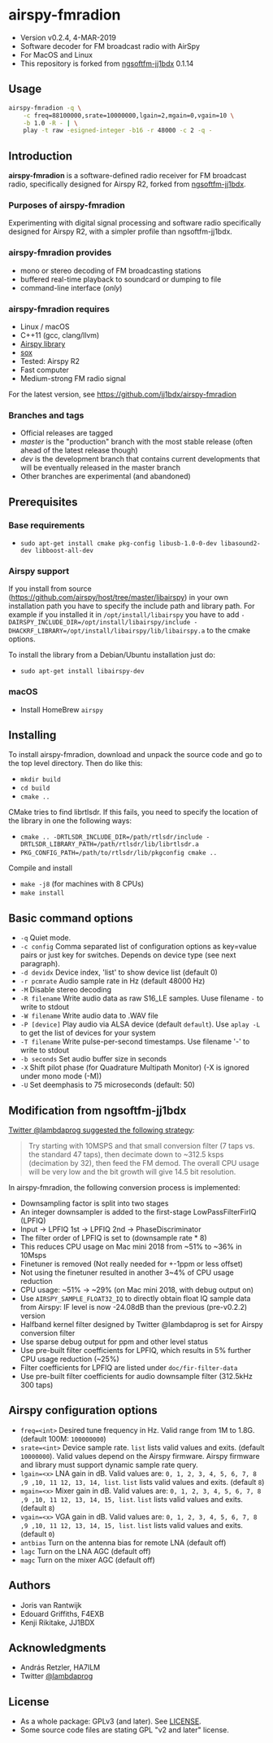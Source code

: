 # airspy-fmradion

* Version v0.2.4, 4-MAR-2019
* Software decoder for FM broadcast radio with AirSpy
* For MacOS and Linux
* This repository is forked from [ngsoftfm-jj1bdx](https://github.com/jj1bdx/ngsoftfm-jj1bdx) 0.1.14

## Usage

```sh
airspy-fmradion -q \
    -c freq=88100000,srate=10000000,lgain=2,mgain=0,vgain=10 \
    -b 1.0 -R - | \
    play -t raw -esigned-integer -b16 -r 48000 -c 2 -q -
```

## Introduction

**airspy-fmradion** is a software-defined radio receiver for FM broadcast radio, specifically designed for Airspy R2, forked from [ngsoftfm-jj1bdx](https://github.com/jj1bdx/ngsoftfm-jj1bdx).

### Purposes of airspy-fmradion

Experimenting with digital signal processing and software radio specifically designed for Airspy R2, with a simpler profile than ngsoftfm-jj1bdx.

### airspy-fmradion provides

 - mono or stereo decoding of FM broadcasting stations
 - buffered real-time playback to soundcard or dumping to file
 - command-line interface (*only*)

### airspy-fmradion requires

 - Linux / macOS
 - C++11 (gcc, clang/llvm)
 - [Airspy library](https://github.com/airspy/host/tree/master/libairspy)
 - [sox](http://sox.sourceforge.net/)
 - Tested: Airspy R2
 - Fast computer
 - Medium-strong FM radio signal

For the latest version, see https://github.com/jj1bdx/airspy-fmradion

### Branches and tags

  - Official releases are tagged
  - _master_ is the "production" branch with the most stable release (often ahead of the latest release though)
  - _dev_ is the development branch that contains current developments that will be eventually released in the master branch
  - Other branches are experimental (and abandoned)

## Prerequisites

### Base requirements

  - `sudo apt-get install cmake pkg-config libusb-1.0-0-dev libasound2-dev libboost-all-dev`

### Airspy support

If you install from source (https://github.com/airspy/host/tree/master/libairspy) in your own installation path you have to specify the include path and library path. For example if you installed it in `/opt/install/libairspy` you have to add `-DAIRSPY_INCLUDE_DIR=/opt/install/libairspy/include -DHACKRF_LIBRARY=/opt/install/libairspy/lib/libairspy.a` to the cmake options.

To install the library from a Debian/Ubuntu installation just do:

  - `sudo apt-get install libairspy-dev`

### macOS

* Install HomeBrew `airspy`

## Installing

To install airspy-fmradion, download and unpack the source code and go to the
top level directory. Then do like this:

 - `mkdir build`
 - `cd build`
 - `cmake ..`

CMake tries to find librtlsdr. If this fails, you need to specify
the location of the library in one the following ways:

 - `cmake .. -DRTLSDR_INCLUDE_DIR=/path/rtlsdr/include -DRTLSDR_LIBRARY_PATH=/path/rtlsdr/lib/librtlsdr.a`
 - `PKG_CONFIG_PATH=/path/to/rtlsdr/lib/pkgconfig cmake ..`

Compile and install

 - `make -j8` (for machines with 8 CPUs)
 - `make install`

## Basic command options

 - `-q` Quiet mode.
 - `-c config` Comma separated list of configuration options as key=value pairs or just key for switches. Depends on device type (see next paragraph).
 - `-d devidx` Device index, 'list' to show device list (default 0)
 - `-r pcmrate` Audio sample rate in Hz (default 48000 Hz)
 - `-M` Disable stereo decoding
 - `-R filename` Write audio data as raw S16_LE samples. Uuse filename `-` to write to stdout
 - `-W filename` Write audio data to .WAV file
 - `-P [device]` Play audio via ALSA device (default `default`). Use `aplay -L` to get the list of devices for your system
 - `-T filename` Write pulse-per-second timestamps. Use filename '-' to write to stdout
 - `-b seconds` Set audio buffer size in seconds
 - `-X` Shift pilot phase (for Quadrature Multipath Monitor) (-X is ignored under mono mode (-M))
 - `-U` Set deemphasis to 75 microseconds (default: 50)

## Modification from ngsoftfm-jj1bdx

[Twitter @lambdaprog suggested the following strategy](https://twitter.com/lambdaprog/status/1101495337292910594):

> Try starting with 10MSPS and that small conversion filter (7 taps vs. the standard 47 taps), then decimate down to ~312.5 ksps (decimation by 32), then feed the FM demod. The overall CPU usage will be very low and the bit growth will give 14.5 bit resolution.

In airspy-fmradion, the following conversion process is implemented:

* Downsampling factor is split into two stages
* An integer downsampler is added to the first-stage LowPassFilterFirIQ (LPFIQ)
* Input -> LPFIQ 1st -> LPFIQ 2nd -> PhaseDiscriminator
* The filter order of LPFIQ is set to (downsample rate * 8)
* This reduces CPU usage on Mac mini 2018 from ~51% to ~36% in 10Msps
* Finetuner is removed (Not really needed for +-1ppm or less offset)
* Not using the finetuner resulted in another 3~4% of CPU usage reduction
* CPU usage: ~51% -> ~29% (on Mac mini 2018, with debug output on)
* Use `AIRSPY_SAMPLE_FLOAT32_IQ` to directly obtain float IQ sample data from Airspy: IF level is now -24.08dB than the previous (pre-v0.2.2) version
* Halfband kernel filter designed by Twitter @lambdaprog is set for Airspy conversion filter
* Use sparse debug output for ppm and other level status
* Use pre-built filter coefficients for LPFIQ, which results in 5% further CPU usage reduction (~25%)
* Filter coefficients for LPFIQ are listed under `doc/fir-filter-data`
* Use pre-built filter coefficients for audio downsample filter (312.5kHz 300 taps)

## Airspy configuration options

  - `freq=<int>` Desired tune frequency in Hz. Valid range from 1M to 1.8G. (default 100M: `100000000`)
  - `srate=<int>` Device sample rate. `list` lists valid values and exits. (default `10000000`). Valid values depend on the Airspy firmware. Airspy firmware and library must support dynamic sample rate query.
  - `lgain=<x>` LNA gain in dB. Valid values are: `0, 1, 2, 3, 4, 5, 6, 7, 8 ,9 ,10, 11 12, 13, 14, list`. `list` lists valid values and exits. (default `8`)
  - `mgain=<x>` Mixer gain in dB. Valid values are: `0, 1, 2, 3, 4, 5, 6, 7, 8 ,9 ,10, 11 12, 13, 14, 15, list`. `list` lists valid values and exits. (default `8`)
  - `vgain=<x>` VGA gain in dB. Valid values are: `0, 1, 2, 3, 4, 5, 6, 7, 8 ,9 ,10, 11 12, 13, 14, 15, list`. `list` lists valid values and exits. (default `0`)
  - `antbias` Turn on the antenna bias for remote LNA (default off)
  - `lagc` Turn on the LNA AGC (default off)
  - `magc` Turn on the mixer AGC (default off)

## Authors

* Joris van Rantwijk
* Edouard Griffiths, F4EXB
* Kenji Rikitake, JJ1BDX

## Acknowledgments

* András Retzler, HA7ILM
* Twitter [@lambdaprog](https://twitter.com/lambdaprog/)

## License

* As a whole package: GPLv3 (and later). See [LICENSE](LICENSE).
* Some source code files are stating GPL "v2 and later" license.
